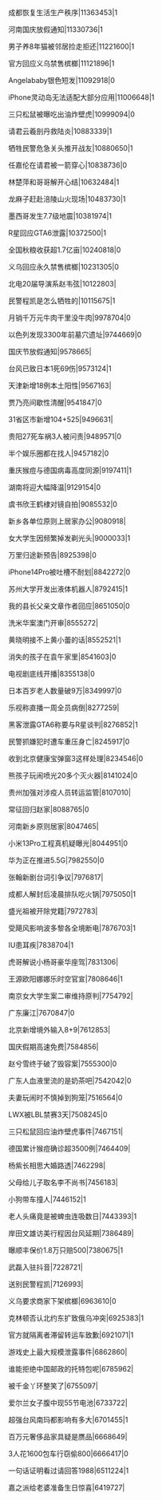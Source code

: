 成都恢复生活生产秩序|11363453|1

河南国庆放假通知|11330736|1

男子养8年猫被邻居捡走拒还|11221600|1

官方回应义乌禁售槟榔|11121896|1

Angelababy银色短发|11092918|0

iPhone灵动岛无法适配大部分应用|11006648|1

三只松鼠被曝吃出油炸壁虎|10999094|0

请君云羲剖丹救陆炎|10883339|1

牺牲民警危急关头推开战友|10880650|1

任嘉伦在请君被一箭穿心|10838736|0

林楚萍和哥哥解开心结|10632484|1

龙麻子赶赴涪陵山火现场|10483730|1

墨西哥发生7.7级地震|10381974|1

R星回应GTA6泄露|10372500|1

全国秋粮收获超1.7亿亩|10240818|0

义乌回应永久禁售槟榔|10231305|0

北电20届导演系赵韦弦|10122803|

民警程凯是怎么牺牲的|10115675|1

月销千万元牛肉干里没牛肉|9978704|0

以色列发现3300年前墓穴遗址|9744669|0

国庆节放假通知|9578665|

台风已致日本1死69伤|9573124|1

天津新增18例本土阳性|9567163|

贾乃亮间歇性清醒|9541847|0

31省区市新增104+525|9496631|

贵阳27死车祸3人被问责|9489571|0

半个娱乐圈都在找人|9457182|0

重庆猴痘与德国病毒高度同源|9197411|1

湖南将迎大幅降温|9129154|0

虞书欣王鹤棣对镜自拍|9085532|0

新乡各单位原则上居家办公|9080918|

女大学生因频繁掉发剃光头|9000033|1

万里归途新预告|8925398|0

iPhone14Pro被吐槽不耐划|8842272|0

苏州大学开发出液体机器人|8792415|1

我的县长父亲文章作者回应|8651050|0

洗米华案澳门开审|8555272|

黄晓明接不上黄小蕾的话|8552521|1

消失的孩子在袁午家里|8541603|0

电视剧底线开播|8355138|0

日本百岁老人数量破9万|8349997|0

乐视称直播一周全员病倒|8277259|

黑客泄露GTA6称要与R星谈判|8276852|1

民警抓嫌犯时遭车重压身亡|8245917|0

收到北京健康宝弹窗3这样处理|8234546|0

熊孩子玩闹喷光20多个灭火器|8141024|0

贵州加强对涉疫人员转运监管|8107010|

常征回归赵家|8088765|0

河南新乡原则居家|8047465|

小米13Pro工程真机疑曝光|8044951|0

华为正在推进5.5G|7982550|0

张翰新剧台词引争议|7976817|

成都人解封后凌晨排队吃火锅|7975050|1

盛光祖被开除党籍|7972783|

受飓风影响波多黎各全境断电|7876703|1

IU患耳疾|7838704|1

虎哥解说小杨哥豪华座驾|7831306|

王源欧阳娜娜乐时空官宣|7808646|1

南京女大学生案二审维持原判|7754792|

广东廉江|7670847|0

北京新增境外输入8+9|7612853|

国庆假期高速免费|7584856|

赵兮雪终于破了毁容案|7555300|0

广东人血液里流的是奶茶吧|7542042|0

夫妻玩闹时不慎掉到狗笼|7516564|0

LWX被LBL禁赛3天|7508245|0

三只松鼠回应油炸壁虎事件|7467151|

德国累计猴痘确诊超3500例|7464409|

杨紫长相思大婚路透|7462298|

父母给儿子取名李不尚书|7456183|

小狗带车撞人|7446152|1

老人头痛竟是被蜱虫连吸数日|7443393|1

岸田文雄访美行程因台风延期|7386489|

曝顺丰保价1.8万只赔500|7380675|1

武磊入驻抖音|7228721|

送别民警程凯|7126993|

义乌要求商家下架槟榔|6963610|0

克林顿否认北约东扩致俄乌冲突|6925383|1

官方就隔离者滞留转运车致歉|6921071|1

游戏史上最大规模泄露事件|6862860|

谁能拒绝中国邮政的托特包呢|6785962|

被千金丫环整笑了|6755097|

爱尔兰女子腹中现55节电池|6733722|

超强台风南玛都影响有多大|6701455|1

百万元奢侈品家具疑是赝品|6668649|

3人花1600包车行窃偷800|6666417|0

一句话证明看过请回答1988|6511224|1

嘉之派给老婆准备生日惊喜|6419727|

